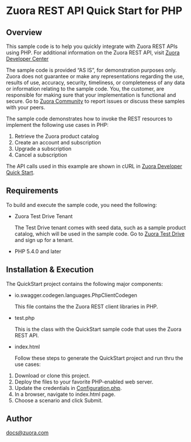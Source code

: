 # Zuora REST API Quick Start for PHP
## Overview

This sample code is to help you quickly integrate with Zuora REST APIs using PHP. For additional information on the Zuora REST API, visit [Zuora Developer Center](https://www.zuora.com/developer/)

The sample code is provided “AS IS”, for demonstration purposes only. Zuora does not guarantee or make any representations regarding the use, results of use, accuracy, security, timeliness, or completeness of any data or information relating to the sample code. You, the customer, are responsible for making sure that your implementation is functional and secure.
Go to [Zuora Community](https://community.zuora.com/) to report issues or discuss these samples with your peers.

The sample code demonstrates how to invoke the REST resources to implement the following use cases in PHP:

1. Retrieve the Zuora product catalog
2. Create an account and subscription
3. Upgrade a subscription
4. Cancel a subscription

The API calls used in this example are shown in cURL in [Zuora Developer Quick Start](https://www.zuora.com/developer/quick-start/).

## Requirements

To build and execute the sample code, you need the following:

- Zuora Test Drive Tenant
  
  The Test Drive tenant comes with seed data, such as a sample product catalog, which will be used in the sample code. Go to [Zuora Test Drive](https://www.zuora.com/resource/zuora-test-drive/) and sign up for a tenant.

- PHP 5.4.0 and later

## Installation & Execution

The QuickStart project contains the following major components:

- io.swagger.codegen.languages.PhpClientCodegen

  This file contains the the Zuora REST client libraries in PHP.

- test.php

  This is the class with the QuickStart sample code that uses the Zuora REST API.

- index.html

  Follow these steps to generate the QuickStart project and run thru the use cases:

1. Download or clone this project.
2. Deploy the files to your favorite PHP-enabled web server.
3. Update the credentials in [Configuration.php](/lib/Configuration.php).
4. In a browser, navigate to index.html page. 
5. Choose a scenario and click Submit.

## Author

docs@zuora.com
